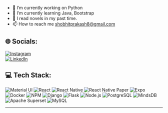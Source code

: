 - 👀 I’m currently working on Python
- 🌱 I’m currently learning Java, Bootstrap
- 💞️ I read novels in my past time.
- 📫 How to reach me shobhitprakash8@gmail.com

<!---
ADM-ShobhitP/ADM-ShobhitP is a ✨ special ✨ repository because its `README.md` (this file) appears on your GitHub profile.
You can click the Preview link to take a look at your changes.
--->

## 🌐 Socials:
[![Instagram](https://img.shields.io/badge/Instagram-E4405F?style=flat-square&logo=instagram&logoColor=white)](https://www.instagram.com/shobhitprakash3812)  
[![LinkedIn](https://img.shields.io/badge/LinkedIn-0077B5?style=flat-square&logo=linkedin&logoColor=white)](https://www.linkedin.com/in/shobhit-prakash-62372a273)


## 💻 Tech Stack:
![Material UI](https://img.shields.io/badge/Material--UI-007FFF?style=flat-square&logo=mui&logoColor=white)
![React](https://img.shields.io/badge/React-20232A?style=flat-square&logo=react&logoColor=61DAFB)
![React Native](https://img.shields.io/badge/React%20Native-20232A?style=flat-square&logo=react&logoColor=61DAFB)
![React Native Paper](https://img.shields.io/badge/React%20Native%20Paper-0088CC?style=flat-square&logo=react&logoColor=white)
![Expo](https://img.shields.io/badge/Expo-000020?style=flat-square&logo=expo&logoColor=white)
![Docker](https://img.shields.io/badge/Docker-2496ED?style=flat-square&logo=docker&logoColor=white)
![NPM](https://img.shields.io/badge/NPM-CB3837?style=flat-square&logo=npm&logoColor=white)
![Django](https://img.shields.io/badge/Django-092E20?style=flat-square&logo=django&logoColor=white)
![Flask](https://img.shields.io/badge/Flask-000000?style=flat-square&logo=flask&logoColor=white)
![Node.js](https://img.shields.io/badge/Node.js-43853D?style=flat-square&logo=node.js&logoColor=white)
![PostgreSQL](https://img.shields.io/badge/PostgreSQL-336791?style=flat-square&logo=postgresql&logoColor=white)
![MindsDB](https://img.shields.io/badge/MindsDB-FFCC00?style=flat-square&logo=mindsdb&logoColor=black)
![Apache Superset](https://img.shields.io/badge/Apache%20Superset-FF5733?style=flat-square&logo=apache&logoColor=white)
![MySQL](https://img.shields.io/badge/MySQL-4479A1?style=flat-square&logo=mysql&logoColor=white)

---
